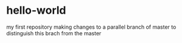 # hello-world
my first repository
making changes to a parallel branch of master
to distinguish this brach from the master
